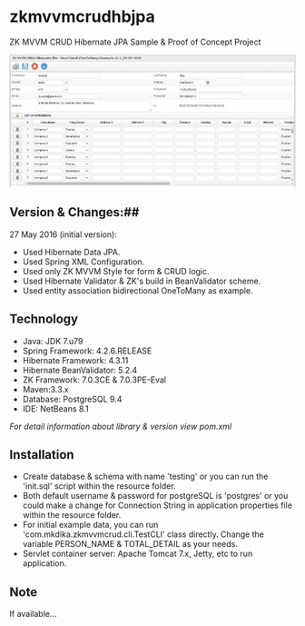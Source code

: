 # zkmvvmcrudhbjpa #
ZK MVVM CRUD Hibernate JPA Sample & Proof of Concept Project

![alt text](ss1.jpg "Application Preview 1")

## Version & Changes:##
27 May 2016 (initial version):

- Used Hibernate Data JPA.
- Used Spring XML Configuration.
- Used only ZK MVVM Style for form & CRUD logic.
- Used Hibernate Validator & ZK's build in BeanValidator scheme.
- Used entity association bidirectional OneToMany as example.

## Technology ##
- Java: JDK 7.u79
- Spring Framework: 4.2.6.RELEASE
- Hibernate Framework: 4.3.11
- Hibernate BeanValidator: 5.2.4
- ZK Framework: 7.0.3CE & 7.0.3PE-Eval
- Maven:3.3.x
- Database: PostgreSQL 9.4
- IDE: NetBeans 8.1

_For detail information about library & version view pom.xml_

## Installation ##
- Create database & schema with name 'testing' or you can run the 'init.sql' script within the resource folder.
- Both default username & password for postgreSQL is 'postgres' or you could make a change for Connection String in application properties file within the resource folder.
- For initial example data, you can run 'com.mkdika.zkmvvmcrud.cli.TestCLI' class directly. Change the variable PERSON\_NAME & TOTAL\_DETAIL as your needs.
- Servlet container server: Apache Tomcat 7.x, Jetty, etc to run application.

## Note ##
If available...